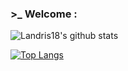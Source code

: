 ### >_ Welcome : 

![Landris18's github stats](https://github-readme-stats.vercel.app/api?username=Landris18&theme=react&show_icons=true&line_height=20&locale=fr&include_all_commits=true&count_private=true)

[![Top Langs](https://github-readme-stats.vercel.app/api/top-langs/?username=Landris18&theme=react&layout=compact&langs_count=10&hide=css,scss)](https://github.com/anuraghazra/github-readme-stats)
